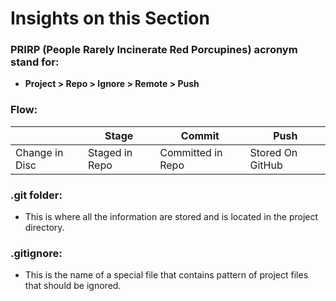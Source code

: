 # Insights on this Section
### PRIRP (People Rarely Incinerate Red Porcupines) acronym stand for:
- **Project > Repo > Ignore > Remote > Push**
### Flow:

|   | Stage | Commit | Push |
| ------------- | ------------- | ------------- | ------------- |
| Change in Disc  | Staged in Repo  | Committed in Repo | Stored On GitHub  |
### .git folder:
- This is where all the information are stored and is located in the project directory.
### .gitignore:
- This is the name of a special file that contains pattern of project files that should be ignored.

